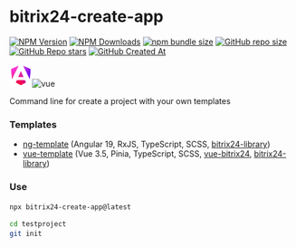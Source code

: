 # bitrix24-create-app
[![NPM Version](https://img.shields.io/npm/v/bitrix24-create-app?style=flat&logo=npm&label=version&color=cb3837)](https://www.npmjs.com/package/bitrix24-create-app)
[![NPM Downloads](https://img.shields.io/npm/dw/bitrix24-create-app?style=flat&logo=npm&color=cb3837)](https://www.npmjs.com/package/bitrix24-create-app)
[![npm bundle size](https://img.shields.io/bundlephobia/min/bitrix24-create-app?style=flat&logo=npm&color=cb3837)](https://www.npmjs.com/package/bitrix24-create-app)
[![GitHub repo size](https://img.shields.io/github/repo-size/vdistortion/bitrix24-create-app?style=flat&logo=github)](https://github.com/vdistortion/bitrix24-create-app)
[![GitHub Repo stars](https://img.shields.io/github/stars/vdistortion/bitrix24-create-app?style=flat&logo=github)](https://github.com/vdistortion/bitrix24-create-app)
[![GitHub Created At](https://img.shields.io/github/created-at/vdistortion/bitrix24-create-app?style=flat&logo=github)](https://github.com/vdistortion/bitrix24-create-app)

<img src="docs/public/angular.svg" alt="angular" width="40" height="40"/><img src="docs/public/vue.svg" alt="vue" width="30" height="40"/>

Command line for create a project with your own templates

### Templates

* [ng-template](https://github.com/vdistortion/bitrix24-create-app/tree/master/templates/ng-template#readme) (Angular 19, RxJS, TypeScript, SCSS, [bitrix24-library](https://www.npmjs.com/package/bitrix24-library))
* [vue-template](https://github.com/vdistortion/bitrix24-create-app/tree/master/templates/vue-template#readme) (Vue 3.5, Pinia, TypeScript, SCSS, [vue-bitrix24](https://www.npmjs.com/package/vue-bitrix24), [bitrix24-library](https://www.npmjs.com/package/bitrix24-library))

### Use

```sh
npx bitrix24-create-app@latest
```
```sh
cd testproject
git init
```
